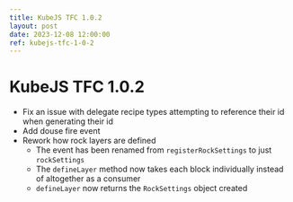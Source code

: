 ```yaml
---
title: KubeJS TFC 1.0.2
layout: post
date: 2023-12-08 12:00:00
ref: kubejs-tfc-1-0-2
---
```


# KubeJS TFC 1.0.2

- Fix an issue with delegate recipe types attempting to reference their id when generating their id
- Add douse fire event
- Rework how rock layers are defined
    - The event has been renamed from `registerRockSettings` to just `rockSettings`
    - The `defineLayer` method now takes each block individually instead of altogether as a consumer
    - `defineLayer` now returns the `RockSettings` object created

